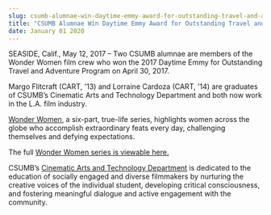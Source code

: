 ```yaml
---
slug: csumb-alumnae-win-daytime-emmy-award-for-outstanding-travel-and-adventure-program
title: "CSUMB Alumnae Win Daytime Emmy Award for Outstanding Travel and Adventure Program"
date: January 01 2020
---
```


 
<p>
  SEASIDE, Calif., May 12, 2017 – Two CSUMB alumnae are members of the Wonder
  Women film crew who won the 2017 Daytime Emmy for Outstanding Travel and
  Adventure Program on April 30, 2017.
</p>
<p>
  Margo Flitcraft &#40;CART, '13&#41; and Lorraine Cardoza &#40;CART, '14&#41;
  are graduates of CSUMB’s Cinematic Arts and Technology Department and both now
  work in the L.A. film industry.
</p>
<p>
  <a href="https://www.youtube.com/watch?v=xhhtElmFZCk">Wonder Women</a>, a
  six&#45;part, true&#45;life series, highlights women across the globe who
  accomplish extraordinary feats every day, challenging themselves and defying
  expectations.
</p>
<p>
  The full
  <a href="https://www.feeln.com/series/wonder_women"
    >Wonder Women series is viewable here.</a
  >
</p>
<p>
  CSUMB’s
  <a href="csumb.edu/CART">Cinematic Arts and Technology Department</a> is
  dedicated to the education of socially engaged and diverse filmmakers by
  nurturing the creative voices of the individual student, developing critical
  consciousness, and fostering meaningful dialogue and active engagement with
  the community.
</p>
 
